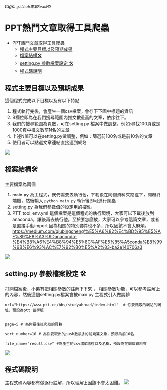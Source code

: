 ###### tags: `github專案ReadMD`

# PPT熱門文章取得工具爬蟲



- [PPT熱門文章取得工具爬蟲](#PPT熱門文章取得工具爬蟲)
    - [程式主要目標以及預期成果](#程式主要目標以及預期成果)
    -   [檔案結構🛠](https://hackmd.io/vPzI7jOlT3S8UcLOWVcO2Q#%E6%AA%94%E6%A1%88%E7%B5%90%E6%A7%8B%F0%9F%9B%A0 "檔案結構🛠")
    -    [setting.py 參數檔案設定 🛠](https://hackmd.io/vPzI7jOlT3S8UcLOWVcO2Q#settingpy-%E5%8F%83%E6%95%B8%E6%AA%94%E6%A1%88%E8%A8%AD%E5%AE%9A-%F0%9F%9B%A0 "setting.py 參數檔案設定 🛠")
    -    [程式碼說明](https://hackmd.io/vPzI7jOlT3S8UcLOWVcO2Q#%E7%A8%8B%E5%BC%8F%E7%A2%BC%E8%AA%AA%E6%98%8E "程式碼說明")




## 程式主要目標以及預期成果
這個程式完成以下目標以及有以下特點
1.  程式執行完後，會產生一個csv檔案，會存下下圖中標題的資訊
2.  B欄位即為在我們搜尋範圍內推文數最高的文章，依序往下。
3. 我們的搜尋範圍為頁數，可在setting.py 檔案中做調整，例如:尋找100頁或是1000頁中推文數前N名的文章
4. 上述N值可以在setting.py做調整，例如：篩選前100名或是前10名的文章
5. 使用者可以點選文章連結直接連到網站

![](https://i.imgur.com/opnMNqt.png)





## 檔案結構🛠

主要檔案為兩個
1. main.py 為主程式，我們需要去執行他，下載後在同個資料夾路徑下，開起終端機，然後輸入
`python main.py` 執行後即可進行爬蟲
2. setting.py 為我們參數值的設定用的檔案。
3. PTT\_tool\_env.yml 這個檔案是這個程式的執行環境，大家可以下載後放到anaconda，讓後再去執行他。至於要怎麼放，大家可以參考這篇文章，或者是直接手動import 因為相關的特別套件也不多，所以因該不會太麻煩。
https://medium.com/qiubingcheng/%E5%A6%82%E4%BD%95%E5%AE%89%E8%A3%9Danaconda-%E4%B8%A6%E4%B8%94%E5%8C%AF%E5%85%A5conda%E8%99%9B%E6%93%AC%E7%92%B0%E5%A2%83-ba2e140706a3

![](https://i.imgur.com/qpXYWpw.png)


## setting.py 參數檔案設定 🛠
打開檔案後，小弟有把相關參數的註解下下來 ，
相關參數功能，可以參考註解上的內容，然後這個setting.py檔案會被main.py 主程式引入做說鞥
```python=
url="https://www.ptt.cc/bbs/studyabroad/index.html"  # 你要爬取的網站的網址，預設為ptt 留學版


page=5 # 為你要往後爬取的頁數

sort_number=10 # 為你要取出的push數最多的前幾篇文章，預設為前10名

file_name="result.csv" #為產生的csv檔案路徑以及名稱，預設為在同個資料夾

```
![](https://i.imgur.com/DTbyQYy.png)

## 程式碼說明 

主程式碼內容都有做逐行註解，所以理解上因該不會太困難。
![](https://i.imgur.com/0ZuxhYk.png)


